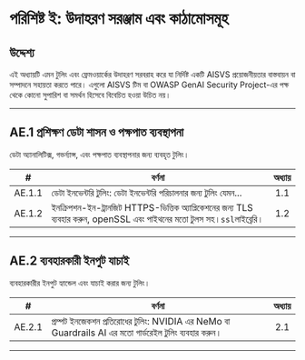 # পরিশিষ্ট ই: উদাহরণ সরঞ্জাম এবং কাঠামোসমূহ

## উদ্দেশ্য

এই অধ্যায়টি এমন টুলিং এবং ফ্রেমওয়ার্কের উদাহরণ সরবরাহ করে যা নির্দিষ্ট একটি AISVS প্রয়োজনীয়তার বাস্তবায়ন বা সম্পাদনে সহায়তা করতে পারে। এগুলো AISVS টিম বা OWASP GenAI Security Project-এর পক্ষ থেকে কোনো সুপারিশ বা সমর্থন হিসেবে বিবেচিত হওয়া উচিত নয়।

---

## AE.1 প্রশিক্ষণ ডেটা শাসন ও পক্ষপাত ব্যবস্থাপনা

ডেটা অ্যানালিটিক্স, গভর্ন্যান্স, এবং পক্ষপাত ব্যবস্থাপনার জন্য ব্যবহৃত টুলিং।

|   #    | বর্ণনা                                                                                                                    | অধ্যায় |
| :----: | ------------------------------------------------------------------------------------------------------------------------- | :-----: |
| AE.1.1 | ডেটা ইনভেন্টরি টুলিং: ডেটা ইনভেন্টরি পরিচালনার জন্য টুলিং যেমন...                                                         |   1.1   |
| AE.1.2 | ইনক্রিপশন-ইন-ট্রানজিট HTTPS-ভিত্তিক অ্যাপ্লিকেশনের জন্য TLS ব্যবহার করুন, openSSL এবং পাইথনের মতো টুলস সহ।`ssl`লাইব্রেরি। |   1.2   |

---

## AE.2 ব্যবহারকারী ইনপুট যাচাই

ব্যবহারকারীর ইনপুট হ্যান্ডেল এবং যাচাই করার জন্য টুলিং।

|   #    | বর্ণনা                                                                                                 | অধ্যায় |
| :----: | ------------------------------------------------------------------------------------------------------ | :-----: |
| AE.2.1 | প্রম্পট ইনজেকশন প্রতিরোধের টুলিং: NVIDIA এর NeMo বা Guardrails AI এর মতো গার্ডরেইল টুলিং ব্যবহার করুন। |   2.1   |

---

